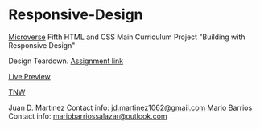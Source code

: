 # Responsive-Design
[Microverse](https://www.microverse.org/) Fifth HTML and CSS Main Curriculum Project "Building with Responsive Design"

Design Teardown. [Assignment link](https://www.theodinproject.com/courses/html5-and-css3/lessons/building-with-responsive-design)


[Live Preview](https://rawcdn.githack.com/jdmartinez1062/Building-with-Responsive-Design/53ee75abd4f7f655a10db10e2065016b8a0ee1b0/index.html#)

[TNW](https://thenextweb.com/)

Juan D. Martinez Contact info: jd.martinez1062@gmail.com
Mario Barrios Contact info: mariobarriossalazar@outlook.com